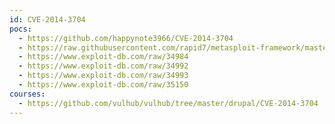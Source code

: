 ```yaml
---
id: CVE-2014-3704
pocs:
  - https://github.com/happynote3966/CVE-2014-3704
  - https://raw.githubusercontent.com/rapid7/metasploit-framework/master/modules/exploits/multi/http/drupal_drupageddon.rb
  - https://www.exploit-db.com/raw/34984
  - https://www.exploit-db.com/raw/34992
  - https://www.exploit-db.com/raw/34993
  - https://www.exploit-db.com/raw/35150
courses:
  - https://github.com/vulhub/vulhub/tree/master/drupal/CVE-2014-3704
---
```

